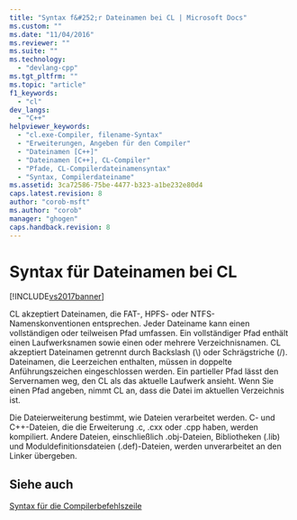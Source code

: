 ```yaml
---
title: "Syntax f&#252;r Dateinamen bei CL | Microsoft Docs"
ms.custom: ""
ms.date: "11/04/2016"
ms.reviewer: ""
ms.suite: ""
ms.technology: 
  - "devlang-cpp"
ms.tgt_pltfrm: ""
ms.topic: "article"
f1_keywords: 
  - "cl"
dev_langs: 
  - "C++"
helpviewer_keywords: 
  - "cl.exe-Compiler, filename-Syntax"
  - "Erweiterungen, Angeben für den Compiler"
  - "Dateinamen [C++]"
  - "Dateinamen [C++], CL-Compiler"
  - "Pfade, CL-Compilerdateinamensyntax"
  - "Syntax, Compilerdateiname"
ms.assetid: 3ca72586-75be-4477-b323-a1be232e80d4
caps.latest.revision: 8
author: "corob-msft"
ms.author: "corob"
manager: "ghogen"
caps.handback.revision: 8
---
```

# Syntax f&#252;r Dateinamen bei CL
[!INCLUDE[vs2017banner](../../assembler/inline/includes/vs2017banner.md)]

CL akzeptiert Dateinamen, die FAT\-, HPFS\- oder NTFS\-Namenskonventionen entsprechen.  Jeder Dateiname kann einen vollständigen oder teilweisen Pfad umfassen.  Ein vollständiger Pfad enthält einen Laufwerksnamen sowie einen oder mehrere Verzeichnisnamen.  CL akzeptiert Dateinamen getrennt durch Backslash \(\\\) oder Schrägstriche \(\/\).  Dateinamen, die Leerzeichen enthalten, müssen in doppelte Anführungszeichen eingeschlossen werden.  Ein partieller Pfad lässt den Servernamen weg, den CL als das aktuelle Laufwerk ansieht.  Wenn Sie einen Pfad angeben, nimmt CL an, dass die Datei im aktuellen Verzeichnis ist.  
  
 Die Dateierweiterung bestimmt, wie Dateien verarbeitet werden.  C\- und C\+\+\-Dateien, die die Erweiterung .c, .cxx oder .cpp haben, werden kompiliert.  Andere Dateien, einschließlich .obj\-Dateien, Bibliotheken \(.lib\) und Moduldefinitionsdateien \(.def\)\-Dateien, werden unverarbeitet an den Linker übergeben.  
  
## Siehe auch  
 [Syntax für die Compilerbefehlszeile](../../build/reference/compiler-command-line-syntax.md)